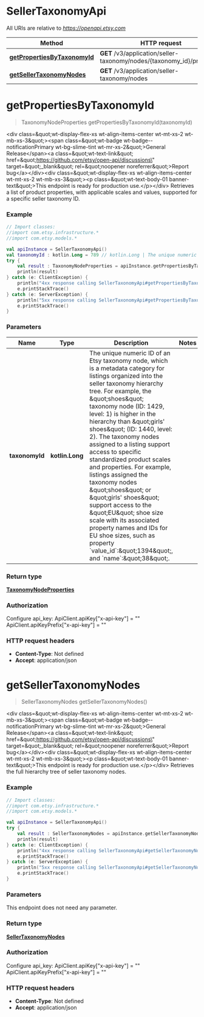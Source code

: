# SellerTaxonomyApi

All URIs are relative to *https://openapi.etsy.com*

| Method | HTTP request | Description |
| ------------- | ------------- | ------------- |
| [**getPropertiesByTaxonomyId**](SellerTaxonomyApi.md#getPropertiesByTaxonomyId) | **GET** /v3/application/seller-taxonomy/nodes/{taxonomy_id}/properties |  |
| [**getSellerTaxonomyNodes**](SellerTaxonomyApi.md#getSellerTaxonomyNodes) | **GET** /v3/application/seller-taxonomy/nodes |  |


<a id="getPropertiesByTaxonomyId"></a>
# **getPropertiesByTaxonomyId**
> TaxonomyNodeProperties getPropertiesByTaxonomyId(taxonomyId)



&lt;div class&#x3D;\&quot;wt-display-flex-xs wt-align-items-center wt-mt-xs-2 wt-mb-xs-3\&quot;&gt;&lt;span class&#x3D;\&quot;wt-badge wt-badge--notificationPrimary wt-bg-slime-tint wt-mr-xs-2\&quot;&gt;General Release&lt;/span&gt;&lt;a class&#x3D;\&quot;wt-text-link\&quot; href&#x3D;\&quot;https://github.com/etsy/open-api/discussions\&quot; target&#x3D;\&quot;_blank\&quot; rel&#x3D;\&quot;noopener noreferrer\&quot;&gt;Report bug&lt;/a&gt;&lt;/div&gt;&lt;div class&#x3D;\&quot;wt-display-flex-xs wt-align-items-center wt-mt-xs-2 wt-mb-xs-3\&quot;&gt;&lt;p class&#x3D;\&quot;wt-text-body-01 banner-text\&quot;&gt;This endpoint is ready for production use.&lt;/p&gt;&lt;/div&gt;  Retrieves a list of product properties, with applicable scales and values, supported for a specific seller taxonomy ID.

### Example
```kotlin
// Import classes:
//import com.etsy.infrastructure.*
//import com.etsy.models.*

val apiInstance = SellerTaxonomyApi()
val taxonomyId : kotlin.Long = 789 // kotlin.Long | The unique numeric ID of an Etsy taxonomy node, which is a metadata category for listings organized into the seller taxonomy hierarchy tree. For example, the \"shoes\" taxonomy node (ID: 1429, level: 1) is higher in the hierarchy than \"girls' shoes\" (ID: 1440, level: 2). The taxonomy nodes assigned to a listing support access to specific standardized product scales and properties. For example, listings assigned the taxonomy nodes \"shoes\" or \"girls' shoes\" support access to the \"EU\" shoe size scale with its associated property names and IDs for EU shoe sizes, such as property `value_id`:\"1394\", and `name`:\"38\".
try {
    val result : TaxonomyNodeProperties = apiInstance.getPropertiesByTaxonomyId(taxonomyId)
    println(result)
} catch (e: ClientException) {
    println("4xx response calling SellerTaxonomyApi#getPropertiesByTaxonomyId")
    e.printStackTrace()
} catch (e: ServerException) {
    println("5xx response calling SellerTaxonomyApi#getPropertiesByTaxonomyId")
    e.printStackTrace()
}
```

### Parameters
| Name | Type | Description  | Notes |
| ------------- | ------------- | ------------- | ------------- |
| **taxonomyId** | **kotlin.Long**| The unique numeric ID of an Etsy taxonomy node, which is a metadata category for listings organized into the seller taxonomy hierarchy tree. For example, the \&quot;shoes\&quot; taxonomy node (ID: 1429, level: 1) is higher in the hierarchy than \&quot;girls&#39; shoes\&quot; (ID: 1440, level: 2). The taxonomy nodes assigned to a listing support access to specific standardized product scales and properties. For example, listings assigned the taxonomy nodes \&quot;shoes\&quot; or \&quot;girls&#39; shoes\&quot; support access to the \&quot;EU\&quot; shoe size scale with its associated property names and IDs for EU shoe sizes, such as property &#x60;value_id&#x60;:\&quot;1394\&quot;, and &#x60;name&#x60;:\&quot;38\&quot;. | |

### Return type

[**TaxonomyNodeProperties**](TaxonomyNodeProperties.md)

### Authorization


Configure api_key:
    ApiClient.apiKey["x-api-key"] = ""
    ApiClient.apiKeyPrefix["x-api-key"] = ""

### HTTP request headers

 - **Content-Type**: Not defined
 - **Accept**: application/json

<a id="getSellerTaxonomyNodes"></a>
# **getSellerTaxonomyNodes**
> SellerTaxonomyNodes getSellerTaxonomyNodes()



&lt;div class&#x3D;\&quot;wt-display-flex-xs wt-align-items-center wt-mt-xs-2 wt-mb-xs-3\&quot;&gt;&lt;span class&#x3D;\&quot;wt-badge wt-badge--notificationPrimary wt-bg-slime-tint wt-mr-xs-2\&quot;&gt;General Release&lt;/span&gt;&lt;a class&#x3D;\&quot;wt-text-link\&quot; href&#x3D;\&quot;https://github.com/etsy/open-api/discussions\&quot; target&#x3D;\&quot;_blank\&quot; rel&#x3D;\&quot;noopener noreferrer\&quot;&gt;Report bug&lt;/a&gt;&lt;/div&gt;&lt;div class&#x3D;\&quot;wt-display-flex-xs wt-align-items-center wt-mt-xs-2 wt-mb-xs-3\&quot;&gt;&lt;p class&#x3D;\&quot;wt-text-body-01 banner-text\&quot;&gt;This endpoint is ready for production use.&lt;/p&gt;&lt;/div&gt;  Retrieves the full hierarchy tree of seller taxonomy nodes.

### Example
```kotlin
// Import classes:
//import com.etsy.infrastructure.*
//import com.etsy.models.*

val apiInstance = SellerTaxonomyApi()
try {
    val result : SellerTaxonomyNodes = apiInstance.getSellerTaxonomyNodes()
    println(result)
} catch (e: ClientException) {
    println("4xx response calling SellerTaxonomyApi#getSellerTaxonomyNodes")
    e.printStackTrace()
} catch (e: ServerException) {
    println("5xx response calling SellerTaxonomyApi#getSellerTaxonomyNodes")
    e.printStackTrace()
}
```

### Parameters
This endpoint does not need any parameter.

### Return type

[**SellerTaxonomyNodes**](SellerTaxonomyNodes.md)

### Authorization


Configure api_key:
    ApiClient.apiKey["x-api-key"] = ""
    ApiClient.apiKeyPrefix["x-api-key"] = ""

### HTTP request headers

 - **Content-Type**: Not defined
 - **Accept**: application/json

